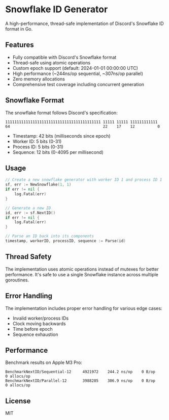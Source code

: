 # Snowflake ID Generator

A high-performance, thread-safe implementation of Discord's Snowflake ID format in Go.

## Features

- Fully compatible with Discord's Snowflake format
- Thread-safe using atomic operations
- Custom epoch support (default: 2024-01-01 00:00:00 UTC)
- High performance (~244ns/op sequential, ~307ns/op parallel)
- Zero memory allocations
- Comprehensive test coverage including concurrent generation

## Snowflake Format

The snowflake format follows Discord's specification:

```
111111111111111111111111111111111111111111 11111 11111 111111111111
64                                         22    17    12          0
```

- Timestamp: 42 bits (milliseconds since epoch)
- Worker ID: 5 bits (0-31)
- Process ID: 5 bits (0-31)
- Sequence: 12 bits (0-4095 per millisecond)

## Usage

```go
// Create a new snowflake generator with worker ID 1 and process ID 1
sf, err := NewSnowflake(1, 1)
if err != nil {
    log.Fatal(err)
}

// Generate a new ID
id, err := sf.NextID()
if err != nil {
    log.Fatal(err)
}

// Parse an ID back into its components
timestamp, workerID, processID, sequence := Parse(id)
```

## Thread Safety

The implementation uses atomic operations instead of mutexes for better performance. It's safe to use a single Snowflake instance across multiple goroutines.

## Error Handling

The implementation includes proper error handling for various edge cases:

- Invalid worker/process IDs
- Clock moving backwards
- Time before epoch
- Sequence exhaustion

## Performance

Benchmark results on Apple M3 Pro:

```
BenchmarkNextID/Sequential-12     4921972    244.2 ns/op    0 B/op    0 allocs/op
BenchmarkNextID/Parallel-12       3988285    306.9 ns/op    0 B/op    0 allocs/op
```

## License

MIT
